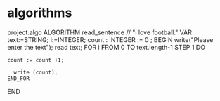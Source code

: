 # algorithms
project.algo
ALGORITHM read_sentence         // "i love football."
VAR
    text:=STRING;
    i:=INTEGER;
    count : INTEGER := 0 ;
BEGIN
    write("Please enter the text");
    read text;
    FOR i FROM 0 TO text.length-1 STEP 1  DO

    count := count +1;

      write (count); 
    END_FOR
END

